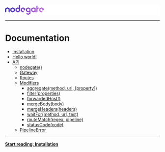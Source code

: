 ![nodegate](../images/logo-documentation.png)

---

# Documentation

- [Installation](installation.md)
- [Hello world!](hello-world.md)
- [API](api-reference.md)
  - [nodegate()](api-reference-nodegate.md)
  - [Gateway](api-reference-gateway.md)
  - [Routes](api-reference-routes.md)
  - [Modifiers](api-reference-modifiers.md)
    - [aggregate(method, url, [property])](api-reference-modifiers.md#aggregatemethod-url-property)
    - [filter(properties)](api-reference-modifiers.md#filterproperties)
    - [forwardedHost()](api-reference-modifiers.md#forwardedhost)
    - [mergeBody(body)](api-reference-modifiers.md#mergebodybody)
    - [mergeHeaders(headers)](api-reference-modifiers.md#mergeheadersheaders)
    - [waitFor(method, url, test)](api-reference-modifiers.md#waitformethod-url-test)
    - [routeMatch(regex, pipeline)](api-reference-modifiers.md#routematchregex-pipeline)
    - [statusCode(code)](api-reference-modifiers.md#statuscodecode)
  - [PipelineError](api-reference-pipelineerror.md)
---

**[Start reading: Installation](installation.md)**
